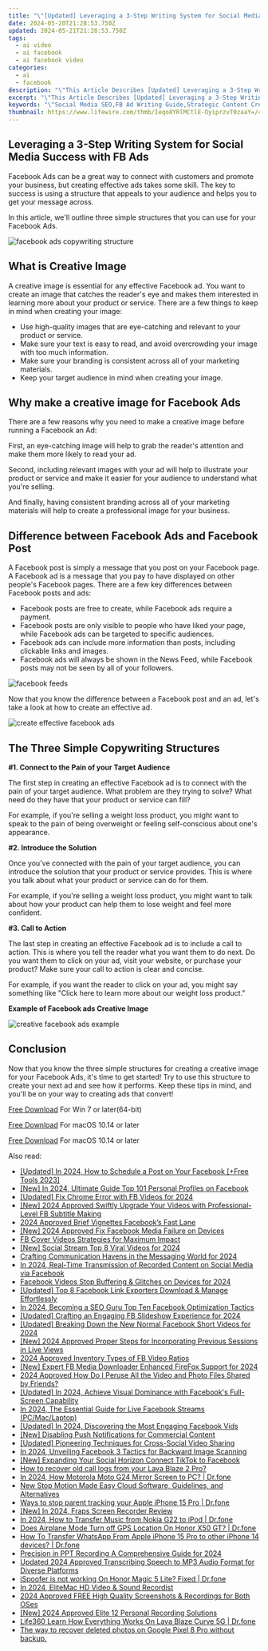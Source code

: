 ```yaml
---
title: "\"[Updated] Leveraging a 3-Step Writing System for Social Media Success with FB Ads\""
date: 2024-05-20T21:28:53.750Z
updated: 2024-05-21T21:28:53.750Z
tags:
  - ai video
  - ai facebook
  - ai facebook video
categories:
  - ai
  - facebook
description: "\"This Article Describes [Updated] Leveraging a 3-Step Writing System for Social Media Success with FB Ads\""
excerpt: "\"This Article Describes [Updated] Leveraging a 3-Step Writing System for Social Media Success with FB Ads\""
keywords: "\"Social Media SEO,FB Ad Writing Guide,Strategic Content Creation,Three-Step Writing Tips,Effective FB Campaigning,Digital Marketing Success,Engaging Social Posts\""
thumbnail: https://www.lifewire.com/thmb/Ieqo8YRlMCtlE-OyiprzvT0zaaY=/400x300/filters:no_upscale():max_bytes(150000):strip_icc():format(webp)/GettyImages-1139232374-700d343900854115ad26acf3f1dd80b3.jpg
---
```


## Leveraging a 3-Step Writing System for Social Media Success with FB Ads

Facebook Ads can be a great way to connect with customers and promote your business, but creating effective ads takes some skill. The key to success is using a structure that appeals to your audience and helps you to get your message across.

In this article, we'll outline three simple structures that you can use for your Facebook Ads.

![facebook ads copywriting structure](https://images.wondershare.com/filmora/article-images/2022/11/facebook-ads-copywriting-structure.jpg)

## What is Creative Image

A creative image is essential for any effective Facebook ad. You want to create an image that catches the reader's eye and makes them interested in learning more about your product or service. There are a few things to keep in mind when creating your image:

* Use high-quality images that are eye-catching and relevant to your product or service.
* Make sure your text is easy to read, and avoid overcrowding your image with too much information.
* Make sure your branding is consistent across all of your marketing materials.
* Keep your target audience in mind when creating your image.

## Why make a creative image for Facebook Ads

There are a few reasons why you need to make a creative image before running a Facebook an Ad:

First, an eye-catching image will help to grab the reader's attention and make them more likely to read your ad.

Second, including relevant images with your ad will help to illustrate your product or service and make it easier for your audience to understand what you're selling.

And finally, having consistent branding across all of your marketing materials will help to create a professional image for your business.

## Difference between Facebook Ads and Facebook Post

A Facebook post is simply a message that you post on your Facebook page. A Facebook ad is a message that you pay to have displayed on other people's Facebook pages. There are a few key differences between Facebook posts and ads:

* Facebook posts are free to create, while Facebook ads require a payment.
* Facebook posts are only visible to people who have liked your page, while Facebook ads can be targeted to specific audiences.
* Facebook ads can include more information than posts, including clickable links and images.
* Facebook ads will always be shown in the News Feed, while Facebook posts may not be seen by all of your followers.

![facebook feeds](https://images.wondershare.com/filmora/article-images/2022/11/facebook-feeds.jpg)

Now that you know the difference between a Facebook post and an ad, let's take a look at how to create an effective ad.

![create effective facebook ads](https://images.wondershare.com/filmora/article-images/2022/11/create-effective-facebook-ads.jpg)

## The Three Simple Copywriting Structures

**#1\. Connect to the Pain of your Target Audience**

The first step in creating an effective Facebook ad is to connect with the pain of your target audience. What problem are they trying to solve? What need do they have that your product or service can fill?

For example, if you're selling a weight loss product, you might want to speak to the pain of being overweight or feeling self-conscious about one's appearance.

**#2\. Introduce the Solution**

Once you've connected with the pain of your target audience, you can introduce the solution that your product or service provides. This is where you talk about what your product or service can do for them.

For example, if you're selling a weight loss product, you might want to talk about how your product can help them to lose weight and feel more confident.

**#3\. Call to Action**

The last step in creating an effective Facebook ad is to include a call to action. This is where you tell the reader what you want them to do next. Do you want them to click on your ad, visit your website, or purchase your product? Make sure your call to action is clear and concise.

For example, if you want the reader to click on your ad, you might say something like "Click here to learn more about our weight loss product."

**Example of Facebook ads Creative Image**

![creative facebook ads example](https://images.wondershare.com/filmora/article-images/2022/11/creative-facebook-ads-example.jpg)

## Conclusion

Now that you know the three simple structures for creating a creative image for your Facebook Ads, it's time to get started! Try to use this structure to create your next ad and see how it performs. Keep these tips in mind, and you'll be on your way to creating ads that convert!

[Free Download](https://tools.techidaily.com/wondershare/filmora/download/) For Win 7 or later(64-bit)

[Free Download](https://tools.techidaily.com/wondershare/filmora/download/) For macOS 10.14 or later

[Free Download](https://tools.techidaily.com/wondershare/filmora/download/) For macOS 10.14 or later

<ins class="adsbygoogle"
     style="display:block"
     data-ad-format="autorelaxed"
     data-ad-client="ca-pub-7571918770474297"
     data-ad-slot="1223367746"></ins>

<ins class="adsbygoogle"
     style="display:block"
     data-ad-format="autorelaxed"
     data-ad-client="ca-pub-7571918770474297"
     data-ad-slot="1223367746"></ins>



<ins class="adsbygoogle"
     style="display:block"
     data-ad-client="ca-pub-7571918770474297"
     data-ad-slot="8358498916"
     data-ad-format="auto"
     data-full-width-responsive="true"></ins>

<span class="atpl-alsoreadstyle">Also read:</span>
<div><ul>
<li><a href="https://facebook-video-content.techidaily.com/updated-in-2024-how-to-schedule-a-post-on-your-facebook-plusfree-tools-2023/"><u>[Updated] In 2024, How to Schedule a Post on Your Facebook [+Free Tools 2023]</u></a></li>
<li><a href="https://facebook-video-content.techidaily.com/new-in-2024-ultimate-guide-top-101-personal-profiles-on-facebook/"><u>[New] In 2024, Ultimate Guide  Top 101 Personal Profiles on Facebook</u></a></li>
<li><a href="https://facebook-video-content.techidaily.com/updated-fix-chrome-error-with-fb-videos-for-2024/"><u>[Updated] Fix Chrome Error with FB Videos for 2024</u></a></li>
<li><a href="https://facebook-video-content.techidaily.com/new-2024-approved-swiftly-upgrade-your-videos-with-professional-level-fb-subtitle-making/"><u>[New] 2024 Approved  Swiftly Upgrade Your Videos with Professional-Level FB Subtitle Making</u></a></li>
<li><a href="https://facebook-video-content.techidaily.com/2024-approved-brief-vignettes-facebooks-fast-lane/"><u>2024 Approved  Brief Vignettes  Facebook’s Fast Lane</u></a></li>
<li><a href="https://facebook-video-content.techidaily.com/new-2024-approved-fix-facebook-media-failure-on-devices/"><u>[New] 2024 Approved  Fix Facebook Media Failure on Devices</u></a></li>
<li><a href="https://facebook-video-content.techidaily.com/fb-cover-videos-strategies-for-maximum-impact/"><u>FB Cover Videos  Strategies for Maximum Impact</u></a></li>
<li><a href="https://facebook-video-content.techidaily.com/new-social-stream-top-8-viral-videos-for-2024/"><u>[New] Social Stream  Top 8 Viral Videos for 2024</u></a></li>
<li><a href="https://facebook-video-content.techidaily.com/crafting-communication-havens-in-the-messaging-world-for-2024/"><u>Crafting Communication Havens in the Messaging World for 2024</u></a></li>
<li><a href="https://facebook-video-content.techidaily.com/in-2024-real-time-transmission-of-recorded-content-on-social-media-via-facebook/"><u>In 2024, Real-Time Transmission of Recorded Content on Social Media via Facebook</u></a></li>
<li><a href="https://facebook-video-content.techidaily.com/facebook-videos-stop-buffering-and-glitches-on-devices-for-2024/"><u>Facebook Videos  Stop Buffering & Glitches on Devices for 2024</u></a></li>
<li><a href="https://facebook-video-content.techidaily.com/updated-top-8-facebook-link-exporters-download-and-manage-effortlessly/"><u>[Updated] Top 8 Facebook Link Exporters  Download & Manage Effortlessly</u></a></li>
<li><a href="https://facebook-video-content.techidaily.com/in-2024-becoming-a-seo-guru-top-ten-facebook-optimization-tactics/"><u>In 2024, Becoming a SEO Guru  Top Ten Facebook Optimization Tactics</u></a></li>
<li><a href="https://facebook-video-content.techidaily.com/updated-crafting-an-engaging-fb-slideshow-experience-for-2024/"><u>[Updated] Crafting an Engaging FB Slideshow Experience for 2024</u></a></li>
<li><a href="https://facebook-video-content.techidaily.com/updated-breaking-down-the-new-normal-facebook-short-videos-for-2024/"><u>[Updated] Breaking Down the New Normal  Facebook Short Videos for 2024</u></a></li>
<li><a href="https://facebook-video-content.techidaily.com/new-2024-approved-proper-steps-for-incorporating-previous-sessions-in-live-views/"><u>[New] 2024 Approved  Proper Steps for Incorporating Previous Sessions in Live Views</u></a></li>
<li><a href="https://facebook-video-content.techidaily.com/2024-approved-inventory-types-of-fb-video-ratios/"><u>2024 Approved  Inventory  Types of FB Video Ratios</u></a></li>
<li><a href="https://facebook-video-content.techidaily.com/new-expert-fb-media-downloader-enhanced-firefox-support-for-2024/"><u>[New] Expert FB Media Downloader  Enhanced FireFox Support for 2024</u></a></li>
<li><a href="https://facebook-video-content.techidaily.com/2024-approved-how-do-i-peruse-all-the-video-and-photo-files-shared-by-friends/"><u>2024 Approved  How Do I Peruse All the Video and Photo Files Shared by Friends?</u></a></li>
<li><a href="https://facebook-video-content.techidaily.com/updated-in-2024-achieve-visual-dominance-with-facebooks-full-screen-capability/"><u>[Updated] In 2024, Achieve Visual Dominance with Facebook's Full-Screen Capability</u></a></li>
<li><a href="https://facebook-video-content.techidaily.com/in-2024-the-essential-guide-for-live-facebook-streams-pcmaclaptop/"><u>In 2024, The Essential Guide for Live Facebook Streams (PC/Mac/Laptop)</u></a></li>
<li><a href="https://facebook-video-content.techidaily.com/updated-in-2024-discovering-the-most-engaging-facebook-vids/"><u>[Updated] In 2024, Discovering the Most Engaging Facebook Vids</u></a></li>
<li><a href="https://facebook-video-content.techidaily.com/new-disabling-push-notifications-for-commercial-content/"><u>[New] Disabling Push Notifications for Commercial Content</u></a></li>
<li><a href="https://facebook-video-content.techidaily.com/updated-pioneering-techniques-for-cross-social-video-sharing/"><u>[Updated] Pioneering Techniques for Cross-Social Video Sharing</u></a></li>
<li><a href="https://facebook-video-content.techidaily.com/in-2024-unveiling-facebook-3-tactics-for-backward-image-scanning/"><u>In 2024, Unveiling Facebook  3 Tactics for Backward Image Scanning</u></a></li>
<li><a href="https://facebook-video-content.techidaily.com/new-expanding-your-social-horizon-connect-tiktok-to-facebook/"><u>[New] Expanding Your Social Horizon  Connect TikTok to Facebook</u></a></li>
<li><a href="https://blog-min.techidaily.com/how-to-recover-old-call-logs-from-your-lava-blaze-2-pro-by-fonelab-android-recover-call-logs/"><u>How to recover old call logs from your Lava Blaze 2 Pro?</u></a></li>
<li><a href="https://screen-mirror.techidaily.com/in-2024-how-motorola-moto-g24-mirror-screen-to-pc-drfone-by-drfone-android/"><u>In 2024, How Motorola Moto G24 Mirror Screen to PC? | Dr.fone</u></a></li>
<li><a href="https://video-content-creator.techidaily.com/new-stop-motion-made-easy-cloud-software-guidelines-and-alternatives/"><u>New Stop Motion Made Easy Cloud Software, Guidelines, and Alternatives</u></a></li>
<li><a href="https://ios-location-track.techidaily.com/ways-to-stop-parent-tracking-your-apple-iphone-15-pro-drfone-by-drfone-virtual-ios/"><u>Ways to stop parent tracking your Apple iPhone 15 Pro | Dr.fone</u></a></li>
<li><a href="https://screen-video-capture.techidaily.com/new-in-2024-fraps-screen-recorder-review/"><u>[New] In 2024, Fraps Screen Recorder Review</u></a></li>
<li><a href="https://android-transfer.techidaily.com/in-2024-how-to-transfer-music-from-nokia-g22-to-ipod-drfone-by-drfone-transfer-from-android-transfer-from-android/"><u>In 2024, How to Transfer Music from Nokia G22 to iPod | Dr.fone</u></a></li>
<li><a href="https://fake-location.techidaily.com/does-airplane-mode-turn-off-gps-location-on-honor-x50-gt-drfone-by-drfone-virtual-android/"><u>Does Airplane Mode Turn off GPS Location On Honor X50 GT? | Dr.fone</u></a></li>
<li><a href="https://techidaily.com/how-to-transfer-whatsapp-from-apple-iphone-15-pro-to-other-iphone-14-devices-drfone-by-drfone-transfer-whatsapp-from-ios-transfer-whatsapp-from-ios/"><u>How To Transfer WhatsApp From Apple iPhone 15 Pro to other iPhone 14 devices? | Dr.fone</u></a></li>
<li><a href="https://screen-video-capture.techidaily.com/precision-in-ppt-recording-a-comprehensive-guide-for-2024/"><u>Precision in PPT Recording  A Comprehensive Guide for 2024</u></a></li>
<li><a href="https://sound-tweaking.techidaily.com/updated-2024-approved-transcribing-speech-to-mp3-audio-format-for-diverse-platforms/"><u>Updated 2024 Approved Transcribing Speech to MP3 Audio Format for Diverse Platforms</u></a></li>
<li><a href="https://fake-location.techidaily.com/ispoofer-is-not-working-on-honor-magic-5-lite-fixed-drfone-by-drfone-virtual-android/"><u>iSpoofer is not working On Honor Magic 5 Lite? Fixed | Dr.fone</u></a></li>
<li><a href="https://digital-screen-recording.techidaily.com/in-2024-elitemac-hd-video-and-sound-recordist/"><u>In 2024, EliteMac HD Video & Sound Recordist</u></a></li>
<li><a href="https://screen-mirroring-recording.techidaily.com/2024-approved-free-high-quality-screenshots-and-recordings-for-both-oses/"><u>2024 Approved  FREE High Quality Screenshots & Recordings for Both OSes</u></a></li>
<li><a href="https://screen-video-capture.techidaily.com/new-2024-approved-elite-12-personal-recording-solutions/"><u>[New] 2024 Approved  Elite 12 Personal Recording Solutions</u></a></li>
<li><a href="https://fake-location.techidaily.com/life360-learn-how-everything-works-on-lava-blaze-curve-5g-drfone-by-drfone-virtual-android/"><u>Life360 Learn How Everything Works On Lava Blaze Curve 5G | Dr.fone</u></a></li>
<li><a href="https://techidaily.com/the-way-to-recover-deleted-photos-on-google-pixel-8-pro-without-backup-by-fonelab-android-recover-photos/"><u>The way to recover deleted photos on Google Pixel 8 Pro without backup.</u></a></li>
</ul></div>

